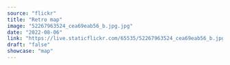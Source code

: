 ```yaml
---
source: "flickr"
title: "Retro map"
image: "52267963524_cea69eab56_b.jpg.jpg"
date: "2022-08-06"
link: "https://live.staticflickr.com/65535/52267963524_cea69eab56_b.jpg"
draft: "false"
showcase: "map"
---
```

